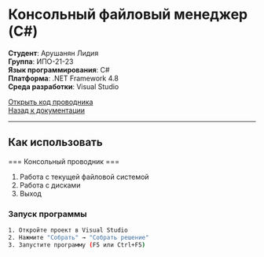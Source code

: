 # Консольный файловый менеджер (C#)

**Студент**: Арушанян Лидия  
**Группа**: ИПО-21-23  
**Язык программирования**: C#  
**Платформа**: .NET Framework 4.8  
**Среда разработки**: Visual Studio  

[Открыть код проводника](https://github.com/FallCracka/chalenge/blob/main/%D0%BF%D1%80%D0%BE%D0%B2%D0%BE%D0%B4%D0%BD%D0%B8%D0%BA/%D0%BF%D1%80%D0%BE%D0%B2%D0%BE%D0%B4%D0%BD%D0%B8%D0%BA/Program.cs)  
[Назад к документации](https://github.com/FallCracka/chalenge/blob/main/%D0%BF%D1%80%D0%BE%D0%B2%D0%BE%D0%B4%D0%BD%D0%B8%D0%BA/%D0%BF%D1%80%D0%BE%D0%B2%D0%BE%D0%B4%D0%BD%D0%B8%D0%BA/Program.cs)    

---

## Как использовать
=== Консольный проводник ===
1. Работа с текущей файловой системой
2. Работа с дисками
3. Выход

### Запуск программы
```bash
1. Откройте проект в Visual Studio
2. Нажмите "Собрать" → "Собрать решение"
3. Запустите программу (F5 или Ctrl+F5)
